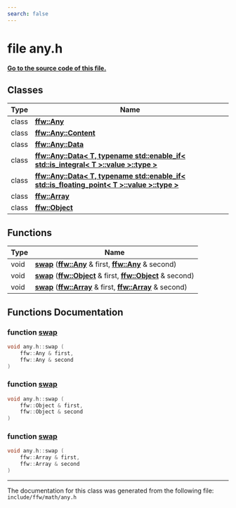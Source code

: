 ```yaml
---
search: false
---
```


# file any.h

**[Go to the source code of this file.](any_8h_source.md)**
## Classes

|Type|Name|
|-----|-----|
|class|[**ffw::Any**](classffw_1_1_any.md)|
|class|[**ffw::Any::Content**](classffw_1_1_any_1_1_content.md)|
|class|[**ffw::Any::Data**](classffw_1_1_any_1_1_data.md)|
|class|[**ffw::Any::Data< T, typename std::enable\_if< std::is\_integral< T >::value >::type >**](classffw_1_1_any_1_1_data_3_01_t_00_01typename_01std_1_1enable__if_3_01std_1_1is__integral_3_01_1e21ee7f9b88f0216578ab66ea9deac3.md)|
|class|[**ffw::Any::Data< T, typename std::enable\_if< std::is\_floating\_point< T >::value >::type >**](classffw_1_1_any_1_1_data_3_01_t_00_01typename_01std_1_1enable__if_3_01std_1_1is__floating__poin8f5cef6f752074c0b0a03a3bfed1b685.md)|
|class|[**ffw::Array**](classffw_1_1_array.md)|
|class|[**ffw::Object**](classffw_1_1_object.md)|


## Functions

|Type|Name|
|-----|-----|
|void|[**swap**](any_8h.md#1a1f9bb8c73d8cfd27cbe7b1d4bc458768) (**[ffw::Any](classffw_1_1_any.md)** & first, **[ffw::Any](classffw_1_1_any.md)** & second) |
|void|[**swap**](any_8h.md#1a90812a16917005042079f085307383a8) (**[ffw::Object](classffw_1_1_object.md)** & first, **[ffw::Object](classffw_1_1_object.md)** & second) |
|void|[**swap**](any_8h.md#1ae367f29f8ef7a696d7c878c262cb89eb) (**[ffw::Array](classffw_1_1_array.md)** & first, **[ffw::Array](classffw_1_1_array.md)** & second) |


## Functions Documentation

### function <a id="1a1f9bb8c73d8cfd27cbe7b1d4bc458768" href="#1a1f9bb8c73d8cfd27cbe7b1d4bc458768">swap</a>

```cpp
void any.h::swap (
    ffw::Any & first,
    ffw::Any & second
)
```



### function <a id="1a90812a16917005042079f085307383a8" href="#1a90812a16917005042079f085307383a8">swap</a>

```cpp
void any.h::swap (
    ffw::Object & first,
    ffw::Object & second
)
```



### function <a id="1ae367f29f8ef7a696d7c878c262cb89eb" href="#1ae367f29f8ef7a696d7c878c262cb89eb">swap</a>

```cpp
void any.h::swap (
    ffw::Array & first,
    ffw::Array & second
)
```





----------------------------------------
The documentation for this class was generated from the following file: `include/ffw/math/any.h`
